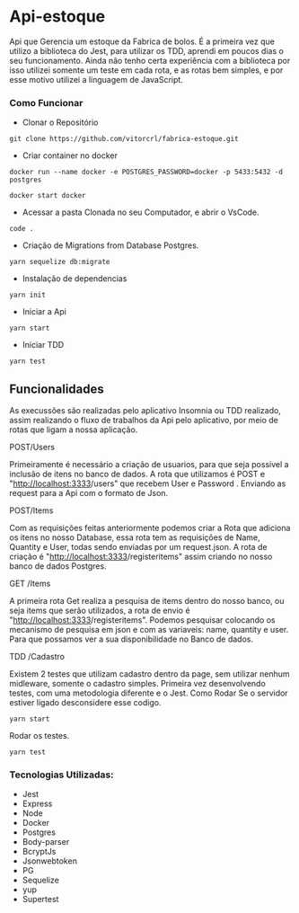 # Api-estoque

Api que Gerencia um estoque da Fabrica de bolos. É a primeira vez que utilizo a biblioteca do Jest, para utilizar os TDD, aprendi em poucos dias o seu funcionamento. Ainda não tenho certa experiência com a biblioteca por isso utilizei somente um teste em cada rota, e as rotas bem simples, e por esse motivo utilizei a linguagem de JavaScript.

### Como Funcionar

-   Clonar o Repositório

```tsx
git clone https://github.com/vitorcrl/fabrica-estoque.git
```

-   Criar container no docker

```tsx
docker run --name docker -e POSTGRES_PASSWORD=docker -p 5433:5432 -d postgres

docker start docker
```

-   Acessar a pasta Clonada no seu Computador, e abrir o VsCode.

```tsx
code .
```

-   Criação de Migrations from Database Postgres.

```tsx
yarn sequelize db:migrate
```

-   Instalação de dependencias

```tsx
yarn init
```

-   Iniciar a Api

```tsx
yarn start
```

-   Iniciar TDD

```tsx
yarn test
```

## Funcionalidades

As execussões são realizadas pelo aplicativo Insomnia ou TDD realizado, assim realizando o fluxo de trabalhos da Api pelo aplicativo, por meio de rotas que ligam a nossa aplicação.

POST/Users

Primeiramente é necessário a criação de usuarios, para que seja possivel a inclusão de itens no banco de dados. A rota que utilizamos é POST e "[http://localhost:3333](http://localhost:3333/)/users" que recebem User e Password . Enviando as request para a Api com o formato de Json.

POST/Items

Com as requisições feitas anteriormente podemos criar a Rota que adiciona os itens no nosso Database, essa rota tem as requisições de Name, Quantity e User, todas sendo enviadas por um request.json. A rota de criação é "[http://localhost:3333](http://localhost:3333/)/registeritems" assim criando no nosso banco de dados Postgres.

GET /Items

A primeira rota Get realiza a pesquisa de items dentro do nosso banco, ou seja items que serão utilizados, a rota de envio é "[http://localhost:3333](http://localhost:3333/)/registeritems". Podemos pesquisar colocando os mecanismo de pesquisa em json e com as variaveis: name, quantity e user. Para que possamos ver a sua disponibilidade no Banco de dados.

TDD /Cadastro

Existem 2 testes que utilizam cadastro dentro da page, sem utilizar nenhum midleware, somente o cadastro simples. Primeira vez desenvolvendo testes, com uma metodologia diferente e o Jest.
Como Rodar
Se o servidor estiver ligado desconsidere esse codigo.

```tsx
yarn start
```

Rodar os testes.

```tsx
yarn test
```

### Tecnologias Utilizadas:

-   Jest
-   Express
-   Node
-   Docker
-   Postgres
-   Body-parser
-   BcryptJs
-   Jsonwebtoken
-   PG
-   Sequelize
-   yup
-   Supertest
